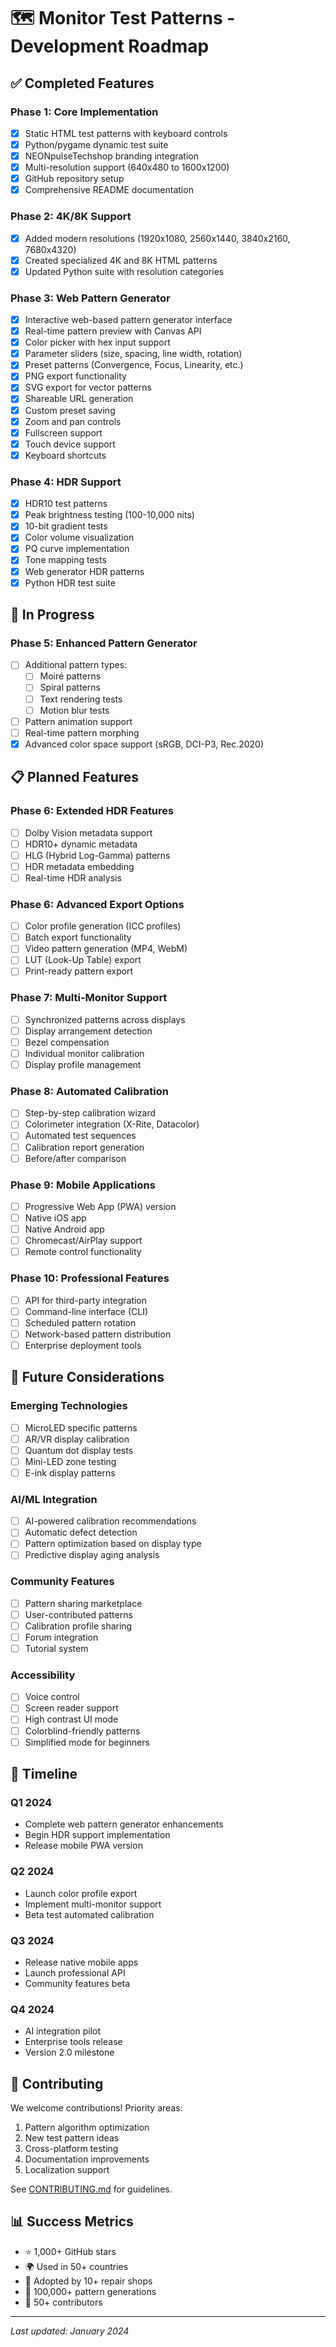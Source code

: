 # 🗺️ Monitor Test Patterns - Development Roadmap

## ✅ Completed Features

### Phase 1: Core Implementation
- [x] Static HTML test patterns with keyboard controls
- [x] Python/pygame dynamic test suite
- [x] NEONpulseTechshop branding integration
- [x] Multi-resolution support (640x480 to 1600x1200)
- [x] GitHub repository setup
- [x] Comprehensive README documentation

### Phase 2: 4K/8K Support
- [x] Added modern resolutions (1920x1080, 2560x1440, 3840x2160, 7680x4320)
- [x] Created specialized 4K and 8K HTML patterns
- [x] Updated Python suite with resolution categories

### Phase 3: Web Pattern Generator
- [x] Interactive web-based pattern generator interface
- [x] Real-time pattern preview with Canvas API
- [x] Color picker with hex input support
- [x] Parameter sliders (size, spacing, line width, rotation)
- [x] Preset patterns (Convergence, Focus, Linearity, etc.)
- [x] PNG export functionality
- [x] SVG export for vector patterns
- [x] Shareable URL generation
- [x] Custom preset saving
- [x] Zoom and pan controls
- [x] Fullscreen support
- [x] Touch device support
- [x] Keyboard shortcuts

### Phase 4: HDR Support
- [x] HDR10 test patterns
- [x] Peak brightness testing (100-10,000 nits)
- [x] 10-bit gradient tests
- [x] Color volume visualization
- [x] PQ curve implementation
- [x] Tone mapping tests
- [x] Web generator HDR patterns
- [x] Python HDR test suite

## 🚧 In Progress

### Phase 5: Enhanced Pattern Generator
- [ ] Additional pattern types:
  - [ ] Moiré patterns
  - [ ] Spiral patterns
  - [ ] Text rendering tests
  - [ ] Motion blur tests
- [ ] Pattern animation support
- [ ] Real-time pattern morphing
- [x] Advanced color space support (sRGB, DCI-P3, Rec.2020)

## 📋 Planned Features

### Phase 6: Extended HDR Features
- [ ] Dolby Vision metadata support
- [ ] HDR10+ dynamic metadata
- [ ] HLG (Hybrid Log-Gamma) patterns
- [ ] HDR metadata embedding
- [ ] Real-time HDR analysis

### Phase 6: Advanced Export Options
- [ ] Color profile generation (ICC profiles)
- [ ] Batch export functionality
- [ ] Video pattern generation (MP4, WebM)
- [ ] LUT (Look-Up Table) export
- [ ] Print-ready pattern export

### Phase 7: Multi-Monitor Support
- [ ] Synchronized patterns across displays
- [ ] Display arrangement detection
- [ ] Bezel compensation
- [ ] Individual monitor calibration
- [ ] Display profile management

### Phase 8: Automated Calibration
- [ ] Step-by-step calibration wizard
- [ ] Colorimeter integration (X-Rite, Datacolor)
- [ ] Automated test sequences
- [ ] Calibration report generation
- [ ] Before/after comparison

### Phase 9: Mobile Applications
- [ ] Progressive Web App (PWA) version
- [ ] Native iOS app
- [ ] Native Android app
- [ ] Chromecast/AirPlay support
- [ ] Remote control functionality

### Phase 10: Professional Features
- [ ] API for third-party integration
- [ ] Command-line interface (CLI)
- [ ] Scheduled pattern rotation
- [ ] Network-based pattern distribution
- [ ] Enterprise deployment tools

## 🔮 Future Considerations

### Emerging Technologies
- [ ] MicroLED specific patterns
- [ ] AR/VR display calibration
- [ ] Quantum dot display tests
- [ ] Mini-LED zone testing
- [ ] E-ink display patterns

### AI/ML Integration
- [ ] AI-powered calibration recommendations
- [ ] Automatic defect detection
- [ ] Pattern optimization based on display type
- [ ] Predictive display aging analysis

### Community Features
- [ ] Pattern sharing marketplace
- [ ] User-contributed patterns
- [ ] Calibration profile sharing
- [ ] Forum integration
- [ ] Tutorial system

### Accessibility
- [ ] Voice control
- [ ] Screen reader support
- [ ] High contrast UI mode
- [ ] Colorblind-friendly patterns
- [ ] Simplified mode for beginners

## 📅 Timeline

### Q1 2024
- Complete web pattern generator enhancements
- Begin HDR support implementation
- Release mobile PWA version

### Q2 2024
- Launch color profile export
- Implement multi-monitor support
- Beta test automated calibration

### Q3 2024
- Release native mobile apps
- Launch professional API
- Community features beta

### Q4 2024
- AI integration pilot
- Enterprise tools release
- Version 2.0 milestone

## 🤝 Contributing

We welcome contributions! Priority areas:
1. Pattern algorithm optimization
2. New test pattern ideas
3. Cross-platform testing
4. Documentation improvements
5. Localization support

See [CONTRIBUTING.md](CONTRIBUTING.md) for guidelines.

## 📊 Success Metrics

- ⭐ 1,000+ GitHub stars
- 🌍 Used in 50+ countries
- 🏢 Adopted by 10+ repair shops
- 📱 100,000+ pattern generations
- 🤝 50+ contributors

---

*Last updated: January 2024*
